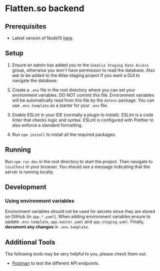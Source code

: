 # Flatten.so backend

## Prerequisites

- Latest version of Node10 [here](https://nodejs.org/en/download/releases/).

## Setup

1. Ensure an admin has added you to the `Somalia Staging Data Access` group, otherwise you won't have permission to read the database.
Also ask to be added to the Atlas staging project if you want a GUI to navigate the database.

2. Create a `.env` file in the root directory where you can set your environment variables. DO NOT commit this file.
Environment variables will be automatically read from this file by the `dotenv` package. You can use `.env.template`
as a starter for your `.env` file.

3. Enable ESLint in your IDE (normally a plugin to install). ESLint is a code linter that checks logic and syntax.
ESLint is configured with Prettier to also enforce a standard formatting. 

4. Run `npm install` to install all the required packages.

## Running

Run `npm run dev` in the root directory to start the project. Then navigate to `localhost` in your browser.
You should see a message indicating that the server is running locally.

## Development

### Using environment variables

Environment variables should not be used for secrets since they are stored on GitHub (in `app.*.yaml`).
When adding environment variables ensure to update `.env.template`, `app.master.yaml` and `app.staging.yaml`.
Finally, **document any changes** in `.env.template`.

## Additional Tools

The following tools may be very helpful to you, please check them out.

- [Postman](https://www.postman.com/) to test the different API endpoints.  
